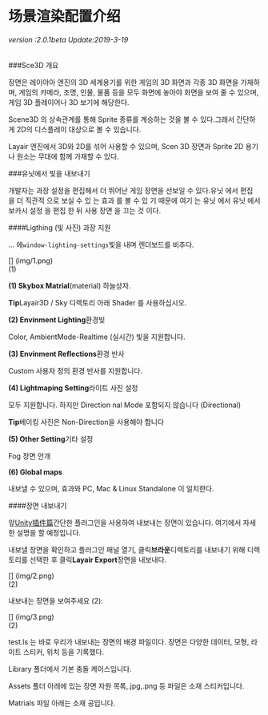 # 场景渲染配置介绍

###### *version :2.0.1beta   Update:2019-3-19*

###Sce3D 개요

장면은 레이야아 엔진의 3D 세계용기를 위한 게임의 3D 화면과 각종 3D 화면을 가재하며, 게임의 카메라, 조명, 인물, 물품 등을 모두 화면에 놓아야 화면을 보여 줄 수 있으며, 게임 3D 플레이어나 3D 보기에 해당한다.

Scene3D 의 상속관계를 통해 Sprite 종류를 계승하는 것을 볼 수 있다.그래서 간단하게 2D의 디스플레이 대상으로 볼 수 있습니다.

Layair 엔진에서 3D와 2D를 섞어 사용할 수 있으며, Scen 3D 장면과 Sprite 2D 용기나 원소는 무대에 함께 가재할 수 있다.

###유닛에서 빛을 내보내기

개발자는 과장 설정을 편집해서 더 뛰어난 게임 장면을 선보일 수 있다.유닛 에서 편집 을 더 직관적 으로 보실 수 있 는 효과 를 볼 수 있 기 때문에 여기 는 유닛 에서 유닛 에서 보카시 설정 을 편집 한 뒤 사용 장면 을 끄는 것 이다.

####Ligthing (빛 사진) 과장 지원

… 에`window-lighting-settings`빛을 내며 렌더보드를 비추다.

[] (img/1.png)<br>(1)

**(1) Skybox Matrial**(material) 하늘상자.

​**Tip**Layair3D / Sky 디렉토리 아래 Shader 를 사용하십시오.

**(2) Envinment Lighting**환경빛

Color, AmbientMode-Realtime (실시간) 빛을 지원합니다.

**(3) Envinment Reflections**환경 반사

Custom 사용자 정의 환경 반사를 지원합니다.

**(4) Lightmaping Setting**라이트 사진 설정

모두 지원합니다. 하지만 Direction nal Mode 포함되지 않습니다 (Directional)

​**Tip**베이킹 사진은 Non-Direction을 사용해야 합니다

**(5) Other Setting**기타 설정

Fog 장면 안개

**(6) Global maps**

내보낼 수 있으며, 효과와 PC, Mac & Linux Standalone 이 일치한다.

####장면 내보내기

앞[Unity插件篇](http://localhost/LayaAir2_Auto/%E5%9C%B0%E5%9D%80)간단한 플러그인을 사용하여 내보내는 장면이 있습니다. 여기에서 자세한 설명을 할 예정입니다.

내보낼 장면을 확인하고 플러그인 패널 열기, 클릭**브라운**디렉토리를 내보내기 위해 디렉토리를 선택한 후 클릭**Layair Export**장면을 내보내다.

[] (img/2.png)<br>(2)

내보내는 장면을 보여주세요 (2):

[] (img/3.png)<br>(2)

test.ls 는 바로 우리가 내보내는 장면의 배경 파일이다. 장면은 다양한 데이터, 모형, 라이트 스티커, 위치 등을 기록했다.

Library 폴더에서 기본 충돌 케이스입니다.

Assets 폴더 아래에 있는 장면 자원 목록,.jpg,.png 등 파일은 소재 스티커입니다.

Matrials 파일 아래는 소재 공입니다.


